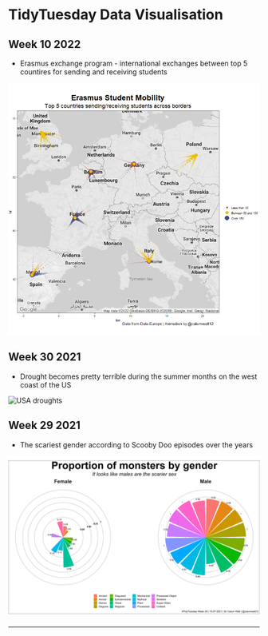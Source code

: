 # TidyTuesday Data Visualisation

## Week 10 2022

* Erasmus exchange program - international exchanges between top 5 countires for sending and receiving students

![Week 10 - Erasmus Program](https://github.com/CalumWatt/TidyTuesday/blob/main/2022/Week%2010%20-%20Erasmus%20Program/Week%2010%20-%20Erasmus%20Program.gif)

## Week 30 2021

* Drought becomes pretty terrible during the summer months on the west coast of the US

![USA droughts](https://github.com/CalumWatt/TidyTuesday/blob/8975f19ef1b20f7051820633c345b4117fec0f54/2021/Week%2030/USA%20droughts%20by%20shire.gif)

## Week 29 2021

* The scariest gender according to Scooby Doo episodes over the years

![Frequency of monsters by their gender reveals a large disparity](https://github.com/CalumWatt/TidyTuesday/blob/cc49d854ae82692bbdc8d2bce447955fcfd7b3ad/2021/week29/monster%20genders.png)

---
